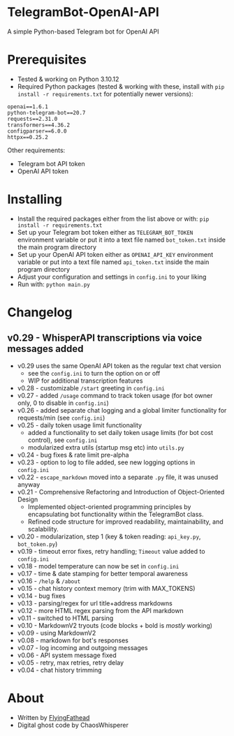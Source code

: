 # TelegramBot-OpenAI-API
A simple Python-based Telegram bot for OpenAI API

# Prerequisites
- Tested & working on Python 3.10.12
- Required Python packages (tested & working with these, install with `pip install -r requirements.txt` for potentially newer versions):
```
openai==1.6.1
python-telegram-bot==20.7
requests==2.31.0
transformers==4.36.2
configparser==6.0.0
httpx==0.25.2
```

Other requirements:
- Telegram bot API token
- OpenAI API token

# Installing
- Install the required packages either from the list above or with: `pip install -r requirements.txt`
- Set up your Telegram bot token either as `TELEGRAM_BOT_TOKEN` environment variable or put it into a text file named `bot_token.txt` inside the main program directory
- Set up your OpenAI API token either as `OPENAI_API_KEY` environment variable or put into a text file named `api_token.txt` inside the main program directory
- Adjust your configuration and settings in `config.ini` to your liking
- Run with: `python main.py`

# Changelog
## v0.29 - **WhisperAPI transcriptions via voice messages added** 
- v0.29 uses the same OpenAI API token as the regular text chat version
  - see the `config.ini` to turn the option on or off
  - WIP for additional transcription features
- v0.28 - customizable `/start` greeting in `config.ini`
- v0.27 - added `/usage` command to track token usage (for bot owner only, 0 to disable in `config.ini`)
- v0.26 - added separate chat logging and a global limiter functionality for requests/min (see `config.ini`)
- v0.25 - daily token usage limit functionality
  - added a functionality to set daily token usage limits (for bot cost control), see `config.ini`
  - modularized extra utils (startup msg etc) into `utils.py`
- v0.24 - bug fixes & rate limit pre-alpha
- v0.23 - option to log to file added, see new logging options in `config.ini`
- v0.22 - `escape_markdown` moved into a separate `.py` file, it was unused anyway
- v0.21 - Comprehensive Refactoring and Introduction of Object-Oriented Design
  - Implemented object-oriented programming principles by encapsulating bot functionality within the TelegramBot class.
  - Refined code structure for improved readability, maintainability, and scalability.
- v0.20 - modularization, step 1 (key & token reading: `api_key.py`, `bot_token.py`)
- v0.19 - timeout error fixes, retry handling; `Timeout` value added to `config.ini`
- v0.18 - model temperature can now be set in `config.ini`
- v0.17 - time & date stamping for better temporal awareness
- v0.16 - `/help` & `/about`
- v0.15 - chat history context memory (trim with MAX_TOKENS)
- v0.14 - bug fixes
- v0.13 - parsing/regex for url title+address markdowns
- v0.12 - more HTML regex parsing from the API markdown
- v0.11 - switched to HTML parsing
- v0.10 - MarkdownV2 tryouts (code blocks + bold is _mostly_ working)
- v0.09 - using MarkdownV2
- v0.08 - markdown for bot's responses
- v0.07 - log incoming and outgoing messages
- v0.06 - API system message fixed
- v0.05 - retry, max retries, retry delay
- v0.04 - chat history trimming

# About
- Written by [FlyingFathead](https://github.com/FlyingFathead/)
- Digital ghost code by ChaosWhisperer
